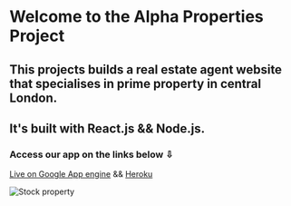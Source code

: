 # Welcome to the Alpha Properties Project

## This projects builds a real estate agent website that specialises in prime property in central London.
## It's built with <strong>React.js</strong> && <strong>Node.js</strong>.

### Access our app on the links below &#x21e9;

[Live on Google App engine](https://alpha-properties-app.appspot.com/) && [Heroku](https://alpha-props.herokuapp.com/)

![Stock property](https://raw.githubusercontent.com/kodiri/alpha-props/master/src/frontend/common/images/header.jpg)
